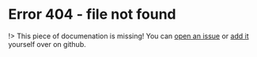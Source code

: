 # Error 404 - file not found

!> This piece of documenation is missing! You can [open an issue](#) or [add it](#) yourself over on github.
